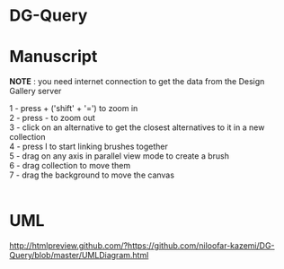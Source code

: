 # DG-Query
# Manuscript 
<strong>NOTE</strong> : you need internet connection to get the data from the Design Gallery server 

1 - press + ('shift' + '=') to zoom in </br>
2 - press - to zoom out </br>
3 - click on an alternative to get the closest alternatives to it in a new collection </br>
4 - press l to start linking brushes together </br>
5 - drag on any axis in parallel view mode to create a brush </br>
6 - drag collection to move them </br>
7 - drag the background to move the canvas </br>
</br>
# UML
http://htmlpreview.github.com/?https://github.com/niloofar-kazemi/DG-Query/blob/master/UMLDiagram.html
